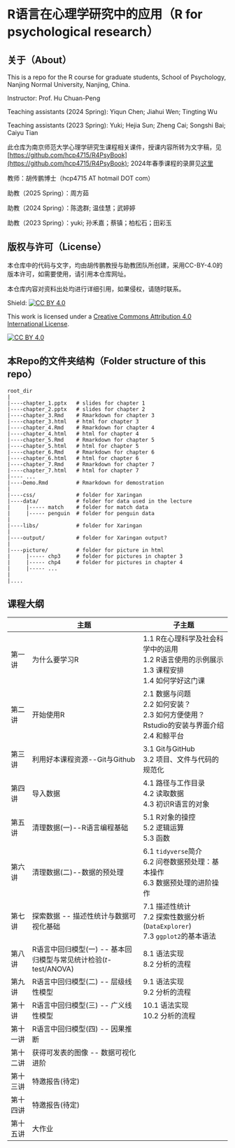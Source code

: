 # R语言在心理学研究中的应用（R for psychological research）

## 关于（About）

This is a repo for the R course for graduate students, School of Psychology, Nanjing Normal University, Nanjing, China.

Instructor: Prof. Hu Chuan-Peng

Teaching assistants (2024 Spring): Yiqun Chen; Jiahui Wen; Tingting Wu

Teaching assistants (2023 Spring): Yuki; Hejia Sun; Zheng Cai; Songshi Bai; Caiyu Tian

此仓库为南京师范大学心理学研究生课程相关课件，授课内容所转为文字稿，见[https://github.com/hcp4715/R4PsyBook](https://github.com/hcp4715/R4PsyBook); 2024年春季课程的录屏见[这里](https://space.bilibili.com/252509184/lists/2314135)

教师：胡传鹏博士（hcp4715 AT hotmail DOT com）

助教（2025 Spring）：周方茹

助教（2024 Spring）：陈逸群; 温佳慧；武婷婷

助教（2023 Spring）：yuki; 孙禾嘉；蔡镇；柏松石；田彩玉


## 版权与许可（License）

本仓库中的代码与文字，均由胡传鹏教授与助教团队所创建，采用CC-BY-4.0的版本许可，如需要使用，请引用本仓库网址。

本仓库内容对资料出处均进行详细引用，如果侵权，请随时联系。

Shield: [![CC BY 4.0](https://img.shields.io/badge/License-CC%20BY%204.0-lightgrey.svg)](http://creativecommons.org/licenses/by/4.0/)

This work is licensed under a [Creative Commons Attribution 4.0 International License](http://creativecommons.org/licenses/by/4.0/).

[![CC BY 4.0](https://i.creativecommons.org/l/by/4.0/88x31.png)](http://creativecommons.org/licenses/by/4.0/)

## 本Repo的文件夹结构（Folder structure of this repo）

```         
root_dir
|
|----chapter_1.pptx   # slides for chapter 1
|----chapter_2.pptx   # slides for chapter 2
|----chapter_3.Rmd    # Rmarkdown for chapter 3
|----chapter_3.html   # html for chapter 3
|----chapter_4.Rmd    # Rmarkdown for chapter 4
|----chapter_4.html   # html for chapter 4
|----chapter_5.Rmd    # Rmarkdown for chapter 5
|----chapter_5.html   # html for chapter 5
|----chapter_6.Rmd    # Rmarkdown for chapter 6
|----chapter_6.html   # html for chapter 6
|----chapter_7.Rmd    # Rmarkdown for chapter 7
|----chapter_7.html   # html for chapter 7
|---- ...
|----Demo.Rmd         # Rmarkdown for demostration
|
|----css/             # folder for Xaringan
|----data/            # folder for data used in the lecture
|     |----- match    # folder for match data
|     |----- penguin  # folder for penguin data
| 
|----libs/            # folder for Xaringan
|
|----output/          # folder for Xaringan output?
|
|----picture/         # folder for picture in html
|     |----- chp3     # folder for pictures in chapter 3
|     |----- chp4     # folder for pictures in chapter 4
|     |----- ...
|
|....
```

## 课程大纲

|      | 主题  | 子主题 |
|------|------|--------|
| 第一讲 | 为什么要学习R | 1.1 R在心理科学及社会科学中的运用<br>1.2 R语言使用的示例展示<br>1.3 课程安排<br>1.4 如何学好这门课 |
| 第二讲 | 开始使用R | 2.1 数据与问题<br>2.2 如何安装？<br>2.3 如何方便使用？Rstudio的安装与界面介绍<br>2.4 和鲸平台 |
| 第三讲 | 利用好本课程资源--Git与Github | 3.1 Git与GitHub<br>3.2 项目、文件与代码的规范化 |
| 第四讲 | 导入数据 | 4.1 路径与工作目录<br>4.2 读取数据<br>4.3 初识R语言的对象 |
| 第五讲 | 清理数据(一)--R语言编程基础 | 5.1 R对象的操控<br>5.2 逻辑运算<br>5.3 函数 |
| 第六讲 | 清理数据(二)--数据的预处理 | 6.1 `tidyverse`简介<br>6.2 问卷数据预处理：基本操作<br>6.3 数据预处理的进阶操作 |
| 第七讲 | 探索数据 -- 描述性统计与数据可视化基础 | 7.1 描述性统计<br>7.2 探索性数据分析(`DataExplorer`)<br>7.3 `ggplot2`的基本语法 |
| 第八讲 | R语言中回归模型(一) -- 基本回归模型与常见统计检验(*t*-test/ANOVA) | 8.1 语法实现<br>8.2 分析的流程 |
| 第九讲 | R语言中回归模型(二) -- 层级线性模型 | 9.1 语法实现<br>9.2 分析的流程 |
| 第十讲 | R语言中回归模型(三) -- 广义线性模型 | 10.1 语法实现<br>10.2 分析的流程 |
| 第十一讲 | R语言中回归模型(四) -- 因果推断 |  |
| 第十二讲 | 获得可发表的图像 -- 数据可视化进阶 |  |
| 第十三讲 | 特邀报告(待定) |  |
| 第十四讲 | 特邀报告(待定) |  |
| 第十五讲 | 大作业 |  |
